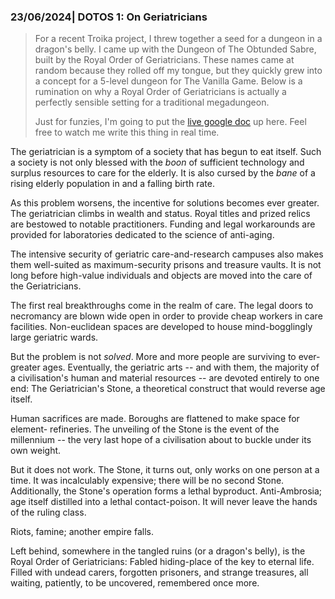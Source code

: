 ### 23/06/2024| DOTOS 1: On Geriatricians 

> For a recent Troika project, I threw together a seed for a dungeon in a dragon's belly. I came up with the Dungeon of The Obtunded Sabre, built by the Royal Order of Geriatricians. These names came at random because they rolled off my tongue, but they quickly grew into a concept for a 5-level dungeon for The Vanilla Game. Below is a rumination on why a Royal Order of Geriatricians is actually a perfectly sensible setting for a traditional megadungeon.
>
> Just for funzies, I'm going to put the [live google doc](https://docs.google.com/document/d/1Wl56QiesJ9Ao6uSsNKwD6VUETBE4qxiKmqQQ0lBw_Ac/edit?usp=drivesdk) up here. Feel free to watch me write this thing in real time.

The geriatrician is a symptom of a society that has begun to eat itself. Such a society is not only blessed with the *boon* of sufficient technology and surplus resources to care for the elderly. It is also cursed by the *bane* of a rising elderly population in and  a falling birth rate.

As this problem worsens, the incentive for solutions becomes ever greater. The geriatrician climbs in wealth and status. Royal titles and prized relics are bestowed to notable practitioners. Funding and legal workarounds are provided for laboratories dedicated to the science of anti-aging.

The intensive security of geriatric care-and-research campuses also makes them well-suited as maximum-security prisons and treasure vaults. It is not long before high-value individuals and objects are moved into the care of the Geriatricians.

The first real breakthroughs come in the realm of care. The legal doors to necromancy are blown wide open in order to provide cheap workers in care facilities. Non-euclidean spaces are developed to house mind-bogglingly large geriatric wards.

But the problem is not *solved*. More and more people are surviving to ever-greater ages. Eventually, the geriatric arts -- and with them, the majority of a civilisation's human and material resources -- are devoted entirely to one end: The Geriatrician's Stone, a theoretical construct that would reverse age itself. 

Human sacrifices are made. Boroughs are flattened to make space for element- refineries.
The unveiling of the Stone is the event of the millennium -- the very last hope of a civilisation about to buckle under its own weight.

But it does not work. The Stone, it turns out, only works on one person at a time. It was incalculably expensive; there will be no second Stone. Additionally, the Stone's operation forms a lethal byproduct. Anti-Ambrosia; age itself distilled into a lethal contact-poison. It will never leave the hands of the ruling class. 

Riots, famine; another empire falls. 

Left behind, somewhere in the tangled ruins (or a dragon's belly), is the Royal Order of Geriatricians: Fabled hiding-place of the key to eternal life. Filled with undead carers, forgotten prisoners, and strange treasures, all waiting, patiently, to be uncovered, remembered once more.